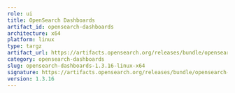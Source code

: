 ```yaml
---
role: ui
title: OpenSearch Dashboards
artifact_id: opensearch-dashboards
architecture: x64
platform: linux
type: targz
artifact_url: https://artifacts.opensearch.org/releases/bundle/opensearch-dashboards/1.3.16/opensearch-dashboards-1.3.16-linux-x64.tar.gz
category: opensearch-dashboards
slug: opensearch-dashboards-1.3.16-linux-x64
signature: https://artifacts.opensearch.org/releases/bundle/opensearch-dashboards/1.3.16/opensearch-dashboards-1.3.16-linux-x64.tar.gz.sig
version: 1.3.16
---
```


